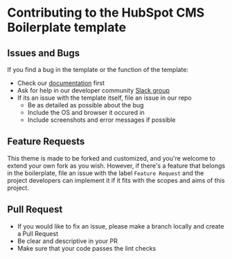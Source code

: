 # Contributing to the HubSpot CMS Boilerplate template

## Issues and Bugs

If you find a bug in the template or the function of the template:

- Check our [documentation](https://designers.hubspot.com/docs) first
- Ask for help in our developer community [Slack group](https://designers.hubspot.com/slack)
- If its an issue with the template itself, file an issue in our repo
  - Be as detailed as possible about the bug
  - Include the OS and browser it occured in
  - Include screenshots and error messages if possible

## Feature Requests

This theme is made to be forked and customized, and you're welcome to extend your own fork as you wish. However, if there's a feature that belongs in the boilerplate, file an issue with the label `Feature Request` and the project developers can implement it if it fits with the scopes and aims of this project.

## Pull Request

- If you would like to fix an issue, please make a branch locally and create a Pull Request
- Be clear and descriptive in your PR
- Make sure that your code passes the lint checks
